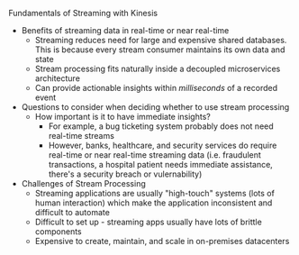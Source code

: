Fundamentals of Streaming with Kinesis
- Benefits of streaming data in real-time or near real-time
	- Streaming reduces need for large and expensive shared databases. This is because every stream consumer maintains its own data and state
	- Stream processing fits naturally inside a decoupled microservices architecture
	- Can provide actionable insights within _milliseconds_ of a recorded event
- Questions to consider when deciding whether to use stream processing
	- How important is it to have immediate insights?
		- For example, a bug ticketing system probably does not need real-time streams
		- However, banks, healthcare, and security services do require real-time or near real-time streaming data (i.e. fraudulent transactions, a hospital patient needs immediate assistance, there's a security breach or vulernability)
- Challenges of Stream Processing
	- Streaming applications are usually "high-touch" systems (lots of human interaction) which make the application inconsistent and difficult to automate
	- Difficult to set up - streaming apps usually have lots of brittle components
	- Expensive to create, maintain, and scale in on-premises datacenters
